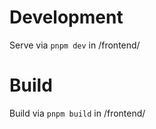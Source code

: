 # Development
Serve via ```pnpm dev``` in /frontend/
# Build
Build via ```pnpm build``` in /frontend/

